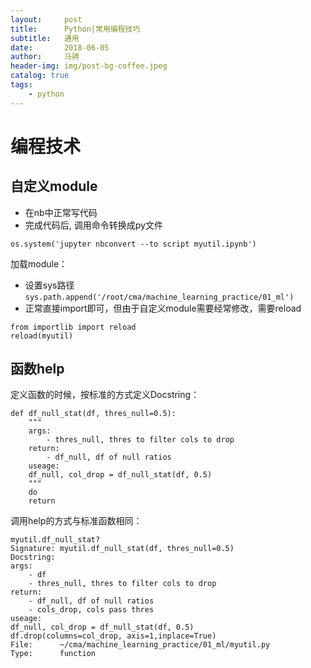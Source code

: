 ```yaml
---
layout:     post
title:      Python|常用编程技巧
subtitle:   通用
date:       2018-06-05
author:     马骋
header-img: img/post-bg-coffee.jpeg
catalog: true
tags:
    - python
---
```




# 编程技术

## 自定义module

- 在nb中正常写代码
- 完成代码后, 调用命令转换成py文件
```
os.system('jupyter nbconvert --to script myutil.ipynb')
```

加载module：

- 设置sys路径
`sys.path.append('/root/cma/machine_learning_practice/01_ml')`
- 正常直接import即可，但由于自定义module需要经常修改，需要reload
```
from importlib import reload
reload(myutil)
```

## 函数help

定义函数的时候，按标准的方式定义Docstring：

```
def df_null_stat(df, thres_null=0.5):
    """
    args:
        - thres_null, thres to filter cols to drop
    return:
        - df_null, df of null ratios 
    useage:
    df_null, col_drop = df_null_stat(df, 0.5)
    """ 
    do
    return 
```

调用help的方式与标准函数相同：

```
myutil.df_null_stat?
Signature: myutil.df_null_stat(df, thres_null=0.5)
Docstring:
args:
    - df
    - thres_null, thres to filter cols to drop
return:
    - df_null, df of null ratios 
    - cols_drop, cols pass thres
useage:
df_null, col_drop = df_null_stat(df, 0.5)
df.drop(columns=col_drop, axis=1,inplace=True)
File:      ~/cma/machine_learning_practice/01_ml/myutil.py
Type:      function
```
